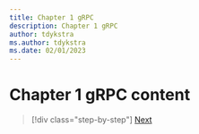 ```yaml
---
title: Chapter 1 gRPC
description: Chapter 1 gRPC
author: tdykstra
ms.author: tdykstra
ms.date: 02/01/2023
---
```


# Chapter 1 gRPC content

>[!div class="step-by-step"]
>[Next](chapter2.md)
